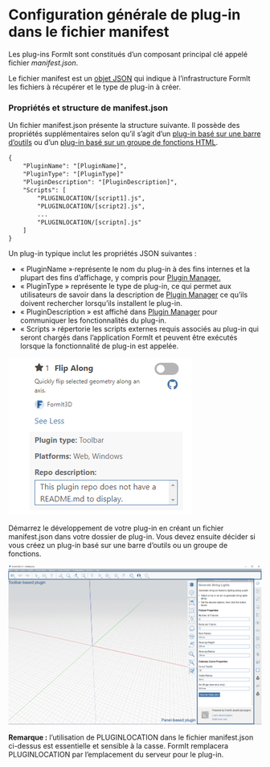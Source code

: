 # Configuration générale de plug-in dans le fichier manifest

Les plug-ins FormIt sont constitués d’un composant principal clé appelé fichier _manifest.json_.&#x20;

Le fichier manifest est un [objet JSON](https://www.json.org/json-fr.html) qui indique à l’infrastructure FormIt les fichiers à récupérer et le type de plug-in à créer.

### Propriétés et structure de manifest.json

Un fichier manifest.json présente la structure suivante. Il possède des propriétés supplémentaires selon qu’il s’agit d’un [plug-in basé sur une barre d’outils](../additional-development-options/creating-a-toolbar-based-plugin.md) ou d’un [plug-in basé sur un groupe de fonctions HTML](../additional-development-options/creating-an-html-panel-plugin.md).

```
{
    "PluginName": "[PluginName]",
    "PluginType": "[PluginType]"
    "PluginDescription": "[PluginDescription]",
    "Scripts": [
        "PLUGINLOCATION/[script1].js",
        "PLUGINLOCATION/[script2].js",
        ...
        "PLUGINLOCATION/[scriptn].js"
    ]
}               
```

Un plug-in typique inclut les propriétés JSON suivantes :

* « PluginName »·représente le nom du plug-in à des fins internes et la plupart des fins d’affichage, y compris pour [Plugin Manager.](../../how-to-use-plug-ins.md#plugin-manager)
* « PluginType » représente le type de plug-in, ce qui permet aux utilisateurs de savoir dans la description de [Plugin Manager](../../how-to-use-plug-ins.md#plugin-manager) ce qu’ils doivent rechercher lorsqu’ils installent le plug-in.
* « PluginDescription » est affiché dans [Plugin Manager](../../how-to-use-plug-ins.md#plugin-manager) pour communiquer les fonctionnalités du plug-in.
* « Scripts » répertorie les scripts externes requis associés au plug-in qui seront chargés dans l’application FormIt et peuvent être exécutés lorsque la fonctionnalité de plug-in est appelée.

![](<../../../.gitbook/assets/image (5).png>)

Démarrez le développement de votre plug-in en créant un fichier manifest.json dans votre dossier de plug-in. Vous devez ensuite décider si vous créez un plug-in basé sur une barre d’outils ou un groupe de fonctions.

![](<../../../.gitbook/assets/image (36).png>)

**Remarque :** l’utilisation de PLUGINLOCATION dans le fichier manifest.json ci-dessus est essentielle et sensible à la casse. FormIt remplacera PLUGINLOCATION par l’emplacement du serveur pour le plug-in.
